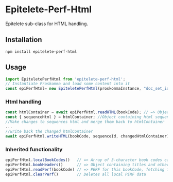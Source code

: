 # Epitelete-Perf-Html
Epitelete sub-class for HTML handling.

## Installation
```shell
npm install epitelete-perf-html
```

## Usage
```js
import EpiteletePerfHtml from 'epitelete-perf-html';
// Instantiate Proskomma and load some content into it
const epiPerfHtml= new EpiteletePerfHtml(proskommaInstance, "doc_set_id");
```

### Html handling
```js
const htmlContainer = await epiPerfHtml.readHTML(bookCode); // => Object { docSetId, mainSequenceId, headers, sequenceHtml };
const { sequenceHtml } = htmlContainer; //Object containing html sequences { [sequenceId] : '<sequence html>'}
//Make changes to sequences html and merge them back to htmlContainer
...
//write back the changed htmlContainer
await epiPerfHtml.writeHTML(bookCode, sequenceId, changedHtmlContainer);
```

### Inherited functionality
```js
epiPerfHtml.localBookCodes()   // => Array of 3-character book codes cached in Epitelete
epiPerfHtml.bookHeaders()      // => Object containing titles and other headers for each bookCode in Proskomma
epiPerfHtml.readPerf(bookCode) // => PERF for this bookCode, fetching from Proskomma if necessary
epiPerfHtml.clearPerf()        // Deletes all local PERF data
```